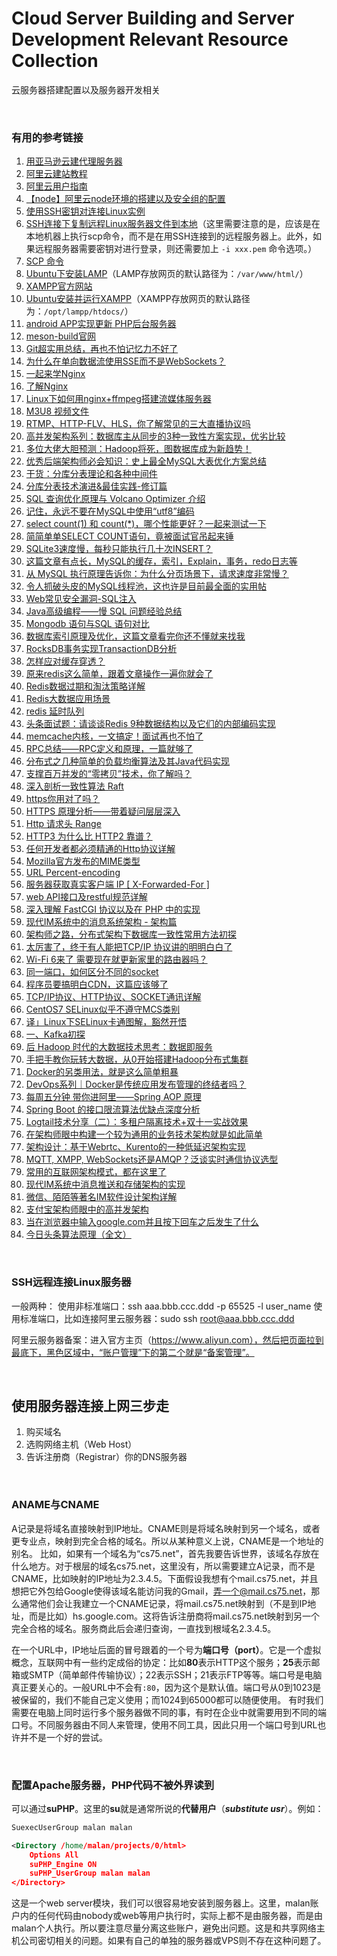 # Cloud Server Building and Server Development Relevant Resource Collection
云服务器搭建配置以及服务器开发相关

<br />

### 有用的参考链接

1. [用亚马逊云建代理服务器](https://www.cnblogs.com/vamei/p/5302707.html)
1. [阿里云建站教程](https://help.aliyun.com/document_detail/57160.html?spm=a2c4g.11186623.6.826.1fb27aeehHNuFX)
1. [阿里云用户指南](https://help.aliyun.com/document_detail/25429.html?spm=a2c4g.11186623.6.623.51332529mpuPtf)
1. [【node】阿里云node环境的搭建以及安全组的配置](https://blog.csdn.net/dangbai01_/article/details/102821023)
1. [使用SSH密钥对连接Linux实例](https://help.aliyun.com/document_detail/51798.html)
1. [SSH连接下复制远程Linux服务器文件到本地](https://www.cnblogs.com/zhuangliu/p/7610530.html)（这里需要注意的是，应该是在本地机器上执行scp命令，而不是在用SSH连接到的远程服务器上。此外，如果远程服务器需要密钥对进行登录，则还需要加上 `-i xxx.pem` 命令选项。）
1. [SCP 命令](https://www.cnblogs.com/hitwtx/archive/2011/11/16/2251254.html)
1. [Ubuntu下安装LAMP](https://help.ubuntu.com/community/ApacheMySQLPHP)（LAMP存放网页的默认路径为：`/var/www/html/`）
1. [XAMPP官方网站](https://www.apachefriends.org/index.html)
1. [Ubuntu安装并运行XAMPP](http://wiki.ubuntu.com.cn/Xampp)（XAMPP存放网页的默认路径为：`/opt/lampp/htdocs/`）
1. [android APP实现更新 PHP后台服务器](http://www.bieryun.com/2558.html)
1. [meson-build官网](http://mesonbuild.com)
1. [Git超实用总结，再也不怕记忆力不好了](https://www.toutiao.com/i6617306717652779523)
1. [为什么在单向数据流使用SSE而不是WebSockets？](https://www.toutiao.com/i6632815166536811011)
1. [一起来学Nginx](https://www.toutiao.com/i6576169624675549703)
1. [了解Nginx](https://www.toutiao.com/a6648408415490032131)
1. [Linux下如何用nginx+ffmpeg搭建流媒体服务器](https://www.toutiao.com/a6770194402091467276/)
1. [M3U8 视频文件](https://www.toutiao.com/a6788082464502841863/)
1. [RTMP、HTTP-FLV、HLS，你了解常见的三大直播协议吗](https://www.toutiao.com/a6788676521599959563/)
1. [高并发架构系列：数据库主从同步的3种一致性方案实现，优劣比较](https://www.toutiao.com/i6628095284394066435)
1. [多位大佬大胆预测：Hadoop将死，图数据库成为新趋势！](https://www.toutiao.com/i6497878265280070157/)
1. [优秀后端架构师必会知识：史上最全MySQL大表优化方案总结](http://www.52im.net/thread-2157-1-1.html)
1. [干货：分库分表理论和各种中间件](https://www.toutiao.com/i6669166118688522759)
1. [分库分表技术演进&最佳实践-修订篇](https://www.itcodemonkey.com/article/10048.html)
1. [SQL 查询优化原理与 Volcano Optimizer 介绍](https://www.toutiao.com/a6637639566792589832)
1. [记住，永远不要在MySQL中使用“utf8”编码](https://www.toutiao.com/i6571196568651694596)
1. [select count(1) 和 count(*)，哪个性能更好？一起来测试一下](https://www.toutiao.com/a6723051447987995144)
1. [简简单单SELECT COUNT语句，竟被面试官吊起来锤](https://www.toutiao.com/a6790650338174042632/)
1. [SQLite3速度慢，每秒只能执行几十次INSERT？](https://www.toutiao.com/a6731130448530899463)
1. [这篇文章有点长，MySQL的缓存，索引，Explain，事务，redo日志等](https://www.toutiao.com/a6782438903254090247/)
1. [从 MySQL 执行原理告诉你：为什么分页场景下，请求速度非常慢？](https://www.toutiao.com/a6767589208853840396/)
1. [令人抓破头皮的MySQL线程池，这也许是目前最全面的实用帖](https://www.toutiao.com/a6790558159418163716/)
1. [Web常见安全漏洞-SQL注入](https://www.toutiao.com/a6642850219375460868)
1. [Java高级编程——慢 SQL 问题经验总结](https://www.toutiao.com/i6563960299454464526)
1. [Mongodb 语句与SQL 语句对比](https://www.toutiao.com/a6775740551288324619/)
1. [数据库索引原理及优化，这篇文章看完你还不懂就来找我](https://www.toutiao.com/a6763603471556936204/)
1. [RocksDB事务实现TransactionDB分析](https://www.toutiao.com/i6491156634704806413/)
1. [怎样应对缓存穿透？](https://www.toutiao.com/a6757977498794869255/)
1. [原来redis这么简单，跟着文章操作一遍你就会了](https://www.toutiao.com/a6753473284043440648/)
1. [Redis数据过期和淘汰策略详解](https://www.toutiao.com/i6490458529822933518/)
1. [Redis大数据应用场景](https://www.toutiao.com/i6496000824290837006/)
1. [redis 延时队列](https://www.toutiao.com/a6758017392510501380/)
1. [头条面试题：请谈谈Redis 9种数据结构以及它们的内部编码实现](https://www.toutiao.com/a6780886836198769163/)
1. [memcache内核，一文搞定！面试再也不怕了](https://www.toutiao.com/i6744501481052832259/)
1. [RPC总结——RPC定义和原理，一篇就够了](https://www.toutiao.com/a6638560261215093255)
1. [分布式之几种简单的负载均衡算法及其Java代码实现](https://www.toutiao.com/a6657468476216574477)
1. [支撑百万并发的“零拷贝”技术，你了解吗？](https://www.toutiao.com/a6740157590468035085/)
1. [深入剖析一致性算法 Raft](https://www.toutiao.com/a6788674457180307982/)
1. [https你用对了吗？](https://www.toutiao.com/i6514165565953671693/)
1. [HTTPS 原理分析——带着疑问层层深入](https://www.toutiao.com/a6764641939645006340/)
1. [Http 请求头 Range](https://www.cnblogs.com/1995hxt/p/5692050.html)
1. [HTTP3 为什么比 HTTP2 靠谱？](https://www.toutiao.com/a6665109758166434308)
1. [任何开发者都必须精通的Http协议详解](https://www.toutiao.com/a6694000362984047108)
1. [Mozilla官方发布的MIME类型](https://developer.mozilla.org/en-US/docs/Web/HTTP/Basics_of_HTTP/MIME_types)
1. [URL Percent-encoding](https://en.wikipedia.org/wiki/Percent-encoding)
1. [服务器获取真实客户端 IP \[ X-Forwarded-For \]](https://blog.csdn.net/weixin_42075590/article/details/80723529)
1. [web API接口及restful规范详解](https://www.toutiao.com/i6765037394476401160/)
1. [深入理解 FastCGI 协议以及在 PHP 中的实现](https://www.toutiao.com/i6550155500770558468/)
1. [现代IM系统中的消息系统架构 - 架构篇](https://www.toutiao.com/a6680340703756681739)
1. [架构师之路，分布式架构下数据库一致性常用方法初探](https://www.toutiao.com/a6686234404995465736/)
1. [太厉害了，终于有人能把TCP/IP 协议讲的明明白白了](https://www.toutiao.com/a6703063991427531267)
1. [Wi-Fi 6来了 需要现在就更新家里的路由器吗？](https://www.toutiao.com/i6702807269836325384)
1. [同一端口，如何区分不同的socket](https://www.toutiao.com/i6710950746893844999)
1. [程序员要搞明白CDN，这篇应该够了](https://www.toutiao.com/a6715180241142153735)
1. [TCP/IP协议、HTTP协议、SOCKET通讯详解](https://www.toutiao.com/a6723084045455983107)
1. [CentOS7 SELinux似乎不遵守MCS类别](http://www.voidcn.com/article/p-fwwjvxnf-bub.html)
1. [译」Linux下SELinux卡通图解，豁然开悟](https://www.toutiao.com/a6745339611385430531/)
1. [一、Kafka初探](https://www.toutiao.com/i6510942002136220168/)
1. [后 Hadoop 时代的大数据技术思考：数据即服务](https://www.toutiao.com/i6499990248494203406/)
1. [手把手教你玩转大数据，从0开始搭建Hadoop分布式集群](https://www.toutiao.com/i6508626599716323848/)
1. [Docker的另类用法，就是这么简单粗暴](https://www.toutiao.com/i6434742616260084226/)
1. [DevOps系列｜Docker是传统应用发布管理的终结者吗？](https://www.toutiao.com/i6454770595316892173/)
1. [每周五分钟 带你进阿里——Spring AOP 原理](https://www.toutiao.com/i6510830035824280072/)
1. [Spring Boot 的接口限流算法优缺点深度分析](https://www.toutiao.com/a6789927489637450251/)
1. [Logtail技术分享（二）：多租户隔离技术+双十一实战效果](https://www.toutiao.com/i6488852132941267469/)
1. [在架构师眼中构建一个较为通用的业务技术架构就是如此简单](https://www.toutiao.com/a6757274451122848267/)
1. [架构设计：基于Webrtc、Kurento的一种低延迟架构实现](https://www.toutiao.com/i6772405491998917128/)
1. [MQTT, XMPP, WebSockets还是AMQP？泛谈实时通信协议选型](https://www.toutiao.com/i6436181088854344193/)
1. [常用的互联网架构模式，都在这里了](https://www.toutiao.com/i6733051091526615565/)
1. [现代IM系统中消息推送和存储架构的实现](https://www.toutiao.com/i6489211231558173197/)
1. [微信、陌陌等著名IM软件设计架构详解](https://www.toutiao.com/a6757601400693195268/)
1. [支付宝架构师眼中的高并发架构](https://www.toutiao.com/a6759050053710512647/)
1. [当在浏览器中输入google.com并且按下回车之后发生了什么](https://www.toutiao.com/i6783278927340110347/)
1. [今日头条算法原理（全文）](https://www.toutiao.com/i6511211182064402951/)

<br />

### SSH远程连接Linux服务器

一般两种：
使用非标准端口：ssh aaa.bbb.ccc.ddd -p 65525 -l user_name
使用标准端口，比如连接阿里云服务器：sudo ssh root@aaa.bbb.ccc.ddd

阿里云服务器备案：进入官方主页（https://www.aliyun.com），然后把页面拉到最底下，黑色区域中，“账户管理”下的第二个就是“备案管理”。

<br />

## 使用服务器连接上网三步走

1. 购买域名
2. 选购网络主机（Web Host）
3. 告诉注册商（Registrar）你的DNS服务器

<br />

### ANAME与CNAME

A记录是将域名直接映射到IP地址。CNAME则是将域名映射到另一个域名，或者更专业点，映射到完全合格的域名。所以从某种意义上说，CNAME是一个地址的别名。
比如，如果有一个域名为“cs75.net”，首先我要告诉世界，该域名存放在什么地方。对于根层的域名cs75.net，这里没有，所以需要建立A记录，而不是CNAME，比如映射的IP地址为2.3.4.5。下面假设我想有个mail.cs75.net，并且想把它外包给Google使得该域名能访问我的Gmail，弄一个@mail.cs75.net，那么通常他们会让我建立一个CNAME记录，将mail.cs75.net映射到（不是到IP地址，而是比如）hs.google.com。这将告诉注册商将mail.cs75.net映射到另一个完全合格的域名。服务商此后会递归查询，一直找到根域名2.3.4.5。

在一个URL中，IP地址后面的冒号跟着的一个号为**端口号（port）**。它是一个虚拟概念，互联网中有一些约定成俗的协定：比如**80**表示HTTP这个服务；**25**表示邮箱或SMTP（简单邮件传输协议）；22表示SSH；21表示FTP等等。端口号是电脑真正要关心的。一般URL中不会有`:80`，因为这个是默认值。端口号从0到1023是被保留的，我们不能自己定义使用；而1024到65000都可以随便使用。
有时我们需要在电脑上同时运行多个服务器做不同的事，有时在企业中就需要用到不同的端口号。不同服务器由不同人来管理，使用不同工具，因此只用一个端口号到URL也许并不是一个好的尝试。

<br />

### 配置Apache服务器，PHP代码不被外界读到

可以通过**suPHP**。这里的**su**就是通常所说的**代替用户**（***substitute usr***）。例如：
```xml
SuexecUserGroup malan malan

<Directory /home/malan/projects/0/html>
    Options All
    suPHP_Engine ON
    suPHP_UserGroup malan malan
</Directory>
```

这是一个web server模块，我们可以很容易地安装到服务器上。这里，malan账户内的任何代码由nobody或web等用户执行时，实际上都不是由服务器，而是由malan个人执行。所以要注意尽量分离这些账户，避免出问题。这是和共享网络主机公司密切相关的问题。如果有自己的单独的服务器或VPS则不存在这种问题了。

